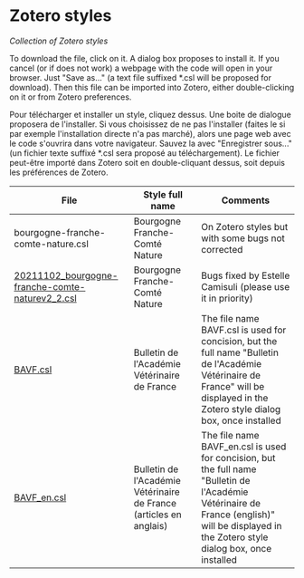 # Zotero styles
 *Collection of Zotero styles*
 
 To download the file, click on it.  A dialog box proposes to install it. If you cancel (or if does not work) a webpage with the code will open in your browser. Just "Save as..." (a text file suffixed *.csl will be proposed for download). Then this file can be imported into Zotero, either double-clicking on it or from Zotero preferences.

Pour télécharger et installer un style, cliquez dessus. Une boite de dialogue proposera de l'installer. Si vous choisissez de ne pas l'installer (faites le si par exemple l'installation directe n'a pas marché), alors une page web avec le code s'ouvrira dans votre navigateur. Sauvez la avec "Enregistrer sous..." (un fichier texte suffixé *.csl sera proposé au téléchargement). Le fichier peut-être importé dans Zotero soit en double-cliquant dessus, soit depuis les préférences de Zotero.

| File | Style full name | Comments|
| --- | --- |---|
| bourgogne-franche-comte-nature.csl | Bourgogne Franche-Comté Nature |On Zotero styles but with some bugs not corrected|
| [20211102_bourgogne-franche-comte-naturev2_2.csl](https://raw.githubusercontent.com/pgiraudoux/Zotero-styles-PG/master/20211102_bourgogne-franche-comte-naturev2_2.csl) | Bourgogne Franche-Comté Nature | Bugs fixed by Estelle Camisuli (please use it in priority)|
| [BAVF.csl](https://raw.githubusercontent.com/pgiraudoux/Zotero-styles-PG/master/BAVF.csl) | Bulletin de l'Académie Vétérinaire de France | The file name BAVF.csl is used for concision, but the full name "Bulletin de l'Académie Vétérinaire de France" will be displayed in the Zotero style dialog box, once installed|
| [BAVF_en.csl](https://raw.githubusercontent.com/pgiraudoux/Zotero-styles-PG/master/BAVF_en.csl) | Bulletin de l'Académie Vétérinaire de France (articles en anglais)| The file name BAVF_en.csl is used for concision, but the full name "Bulletin de l'Académie Vétérinaire de France (english)" will be displayed in the Zotero style dialog box, once installed|



